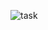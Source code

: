 ![task](https://user-images.githubusercontent.com/35499834/44998928-15428f80-afc2-11e8-8b9c-6dada6eec8a7.png)
